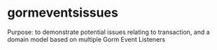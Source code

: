 # gormeventsissues

Purpose: to demonstrate potential issues relating to transaction, and a domain model based on multiple Gorm Event Listeners
